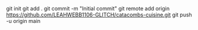 git init
git add .
git commit -m "Initial commit"
git remote add origin https://github.com/LEAHWEBB1106-GLITCH/catacombs-cuisine.git
git push -u origin main
